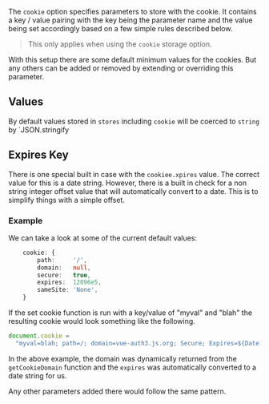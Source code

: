 The `cookie` option specifies parameters to store with the cookie. It contains a key / value pairing with the key being the parameter name and the value being set accordingly based on a few simple rules described below.

> This only applies when using the `cookie` storage option.

With this setup there are some default minimum values for the cookies. But any others can be added or removed by extending or overriding this parameter.

## Values

By default values ​​stored in `stores` including `cookie` will be coerced to `string` by `JSON.stringify

## Expires Key

There is one special built in case with the `cookiee.xpires` value. The correct value for this is a date string. However, there is a built in check for a non string integer offset value that will automatically convert to a date. This is to simplify things with a simple offset.

### Example

We can take a look at some of the current default values:

```ts
    cookie: {
        path:     '/',
        domain:   null,
        secure:   true,
        expires:  12096e5,
        sameSite: 'None',
    }
```

If the set cookie function is run with a key/value of "myval" and "blah" the resulting cookie would look something like the following.

```js
document.cookie =
  "myval=blah; path=/; domain=vue-auth3.js.org; Secure; Expires=${Date.now() + 12096e5}; SameSite=None;"
```

In the above example, the domain was dynamically returned from the `getCookieDomain` function and the `expires` was automatically converted to a date string for us.

Any other parameters added there would follow the same pattern.
